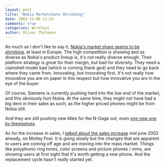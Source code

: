 ```yaml
---
layout: post
title: "Nokia Marketshare Shrinking"
date: 2003-12-08 11:33
comments: true
categories: Wireless
author: Oliver Thylmann
---
```



As much as I don't like to say it, [Nokia's market share seems to be shrinking](http://www.infosyncworld.com/news/n/4390.html), at least in Europe. The high competition is showing and as diverse as Nokia's product lineup is, it's not really diverse enough. Their platform strategy is great for their margin, but bad for diversity. They need a clamshell model bad (which is coming thank god) and they need to go back where they came from. Innovating, but innovating first. It's not really how innovative you are on paper in this respect but how innovative you are in the eye of the buyer.

Of course, Siemens is currently pushing hard into the low end of the market, and this obviously hurt Nokia. At the same time, they might not have had a big dent in their sales as such, as the higher priced phones might be from Nokia still.

And they are still pushing new titles for the N-Gage out, even [one new one by themselves](http://www.infosyncworld.com/news/n/4389.html). 

As for the increase in sales, I [talked about the sales increase](http://www.ennead.de/blog/archives/000587.php) mid june 2002 already, on Motley Fool. It is going slowly but the changes that are apparent to users are coming off age and are moving into the mass market. Things like polyphonic ring tones, color screens and picture phones / mms, are showing users at first sight that it's worth getting a new phone. And the replacement cycle hasn't really started yet.


